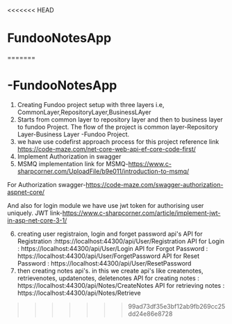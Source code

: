 <<<<<<< HEAD
# FundooNotesApp
=======
# -FundooNotesApp

1. Creating Fundoo project setup with three layers i.e, CommonLayer,RepositoryLayer,BusinessLAyer
2. Starts from common layer to repository layer and then to  business layer to fundoo Project. The flow of the project is common layer-Repository Layer-Business Layer -Fundoo Project.
3. we have use codefirst approach process for this project 
  reference link https://code-maze.com/net-core-web-api-ef-core-code-first/
4. Implement Authorization in swagger
5. MSMQ implementation
link for MSMQ-https://www.c-sharpcorner.com/UploadFile/b9e011/introduction-to-msmq/

For Authorization swagger-https://code-maze.com/swagger-authorization-aspnet-core/

And also for login module we have use jwt token for authorising user uniquely.
JWT link-https://www.c-sharpcorner.com/article/implement-jwt-in-asp-net-core-3-1/

6. creating user registraion, login and forget password api's
    API for Registration :https://localhost:44300/api/User/Registration
    API for Login : https://localhost:44300/api/User/Login
    API for Forgot Password : https://localhost:44300/api/User/ForgetPassword
    API for Reset Password : https://localhost:44300/api/User/ResetPassword
7. then creating notes api's. in this we create api's like createnotes, retrievenotes, updatenotes, deletenotes
    API for creating notes : https://localhost:44300/api/Notes/CreateNotes
    API for retrieving notes : https://localhost:44300/api/Notes/Retrieve
>>>>>>> 99ad73df35e3bf12ab9fb269cc25dd24e86e8728
